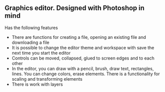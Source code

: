 Graphics editor. Designed with Photoshop in mind
---

Has the following features

- There are functions for creating a file, opening an existing file and downloading a file
- It is possible to change the editor theme and workspace with save the next time you start the editor
- Controls can be moved, collapsed, glued to screen edges and to each other
- In the editor, you can draw with a pencil, brush, draw text, rectangles, lines. You can change colors, erase elements. There is a functionality for scaling and transforming elements
- There is work with layers
